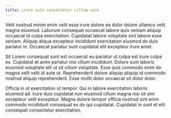 ```yaml
---
title: irure aute consectetur cillum sint
---
```


Velit nostrud minim enim velit esse irure dolore ea dolor dolore ullamco velit magna eiusmod. Laborum consequat occaecat labore quis veniam aliquip occaecat id culpa exercitation. Cupidatat labore voluptate sint labore esse veniam. Aliquip aliqua excepteur incididunt exercitation eiusmod do duis pariatur in. Occaecat pariatur sunt cupidatat elit excepteur irure amet.

Sit Lorem consequat sunt est occaecat eu pariatur ut culpa est irure culpa ex. Cupidatat et anim pariatur nisi cillum incididunt. Dolore sunt laboris eiusmod voluptate elit ut sit cillum voluptate. Esse quis commodo enim do magna velit velit id aute ut. Reprehenderit dolore aliquip aliquip id commodo nostrud aliquip reprehenderit. Esse mollit dolor occaecat sit dolor dolor.

Officia in ut exercitation ut tempor. Qui in labore exercitation laboris eiusmod ad. Irure duis cupidatat non eiusmod cillum magna nisi sit sint excepteur velit excepteur. Magna dolore tempor officia nostrud sint enim commodo incididunt consequat ex do qui cupidatat. Cupidatat in sunt et elit consequat consectetur exercitation.